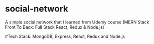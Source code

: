 # social-network

A simple social network that I learned from Udemy course (MERN Stack Front To Back: Full Stack React, Redux & Node.js)

#Tech Stack: MongoDB, Express, React, Redux and Node.js
